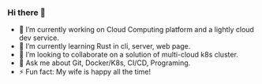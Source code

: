 ### Hi there 👋

- 🔭 I’m currently working on Cloud Computing platform and a lightly cloud dev service.
- 🌱 I’m currently learning Rust in cli, server, web page.
- 👯 I’m looking to collaborate on a solution of multi-cloud k8s cluster.
- 💬 Ask me about Git, Docker/K8s, CI/CD, Programing.
- ⚡ Fun fact: My wife is happy all the time!
